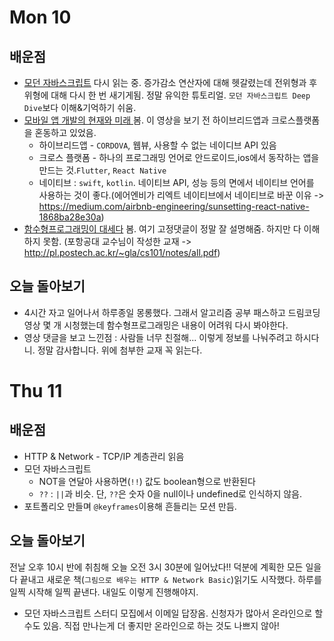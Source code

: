 # Mon 10

## 배운점

- [모던 자바스크립트](https://ko.javascript.info/) 다시 읽는 중. 증가감소 연산자에 대해 헷갈렸는데 전위형과 후위형에 대해 다시 한 번 새기게됨. 정말 유익한 튜토리얼. `모던 자바스크립트 Deep Dive`보다 이해&기억하기 쉬움.
- [모바일 앱 개발의 현재와 미래 ](https://youtu.be/2AS0WAOX8_8) 봄. 이 영상을 보기 전 하이브리드앱과 크로스플랫폼을 혼동하고 있었음.
  - 하이브리드앱 - `CORDOVA`, 웹뷰, 사용할 수 없는 네이디브 API 있음
  - 크로스 플랫폼 - 하나의 프로그래밍 언어로 안드로이드,ios에서 동작하는 앱을 만드는 것.`Flutter`, `React Native`
  - 네이티브 : `swift`, `kotlin`. 네이티브 API, 성능 등의 면에서 네이티브 언어를 사용하는 것이 좋다.(에어엔비가 리엑트 네이티브에서 네이티브로 바꾼 이유 -> https://medium.com/airbnb-engineering/sunsetting-react-native-1868ba28e30a)
- [함수형프로그래밍이 대세다](https://youtu.be/4ezXhCuT2mw) 봄. 여기 고정댓글이 정말 잘 설명해줌. 하지만 다 이해하지 못함. (포항공대 교수님이 작성한 교재 -> http://pl.postech.ac.kr/~gla/cs101/notes/all.pdf)

## 오늘 돌아보기

- 4시간 자고 일어나서 하루종일 몽롱했다. 그래서 알고리즘 공부 패스하고 드림코딩 영상 몇 개 시청했는데 함수형프로그래밍은 내용이 어려워 다시 봐야한다.
- 영상 댓글을 보고 느낀점 : 사람들 너무 친절해... 이렇게 정보를 나눠주려고 하시다니. 정말 감사합니다. 위에 첨부한 교재 꼭 읽는다.

# Thu 11

## 배운점

- HTTP & Network - TCP/IP 계층관리 읽음
- 모던 자바스크립트
  - NOT을 연달아 사용하면(`!!`) 값도 boolean형으로 반환된다
  - `??` : `||`과 비슷. 단, `??`은 숫자 0을 null이나 undefined로 인식하지 않음.
- 포트폴리오 만들며 `@keyframes`이용해 흔들리는 모션 만듬.

## 오늘 돌아보기

전날 오후 10시 반에 취침해 오늘 오전 3시 30분에 일어났다!! 덕분에 계획한 모든 일을 다 끝내고 새로운 책(`그림으로 배우는 HTTP & Network Basic`)읽기도 시작했다. 하루를 일찍 시작해 일찍 끝낸다. 내일도 이렇게 진행해야지.

- 모던 자바스크립트 스터디 모집에서 이메일 답장옴. 신청자가 많아서 온라인으로 할수도 있음. 직접 만나는게 더 좋지만 온라인으로 하는 것도 나쁘지 않아!
